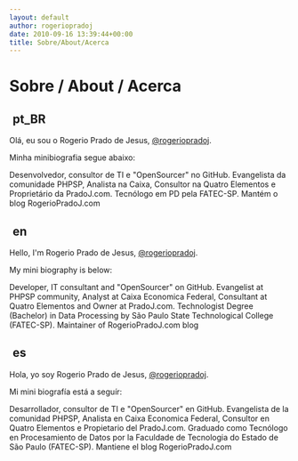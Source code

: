 ```yaml
---
layout: default
author: rogeriopradoj
date: 2010-09-16 13:39:44+00:00
title: Sobre/About/Acerca
---
```


<link rel="stylesheet" href="assets/components/flags/flags.css">

# Sobre / About / Acerca

<h2><img src="data:image/gif;base64,R0lGODlhAQABAIAAAAAAAP///yH5BAEAAAAALAAAAAABAAEAAAIBRAA7" class="flag flag-br" alt="pt-BR"> pt_BR</h2>

Olá, eu sou o Rogerio Prado de Jesus, <a href="https://www.google.com/search?q=rogeriopradoj">@rogeriopradoj</a>.

Minha minibiografia segue abaixo:

Desenvolvedor, consultor de TI e "OpenSourcer" no GitHub. Evangelista da comunidade PHPSP, Analista na Caixa, Consultor na Quatro Elementos e Proprietário da PradoJ.com. Tecnólogo em PD pela FATEC-SP. Mantém o blog RogerioPradoJ.com


<h2><img src="data:image/gif;base64,R0lGODlhAQABAIAAAAAAAP///yH5BAEAAAAALAAAAAABAAEAAAIBRAA7" class="flag flag-gb" alt="en"> en</h2>

Hello, I'm Rogerio Prado de Jesus, <a href="https://www.google.com/search?q=rogeriopradoj">@rogeriopradoj</a>.

My mini biography is below:

Developer, IT consultant and "OpenSourcer" on GitHub. Evangelist at PHPSP community, Analyst at Caixa Economica Federal, Consultant at Quatro Elementos and Owner at PradoJ.com. Technologist Degree (Bachelor) in Data Processing by São Paulo State Technological College (FATEC-SP). Maintainer of RogerioPradoJ.com blog



<h2><img src="data:image/gif;base64,R0lGODlhAQABAIAAAAAAAP///yH5BAEAAAAALAAAAAABAAEAAAIBRAA7" class="flag flag-es" alt="es"> es</h2>

Hola, yo soy Rogerio Prado de Jesus, <a href="https://www.google.com/search?q=rogeriopradoj">@rogeriopradoj</a>.

Mi mini biografía está a seguír:

Desarrollador, consultor de TI e "OpenSourcer" en GitHub. Evangelista de la comunidad PHPSP, Analista en Caixa Economica Federal, Consultor en Quatro Elementos e Propietario del PradoJ.com. Graduado como Tecnólogo en Procesamiento de Datos por la Faculdade de Tecnologia do Estado de São Paulo (FATEC-SP). Mantiene el blog RogerioPradoJ.com
